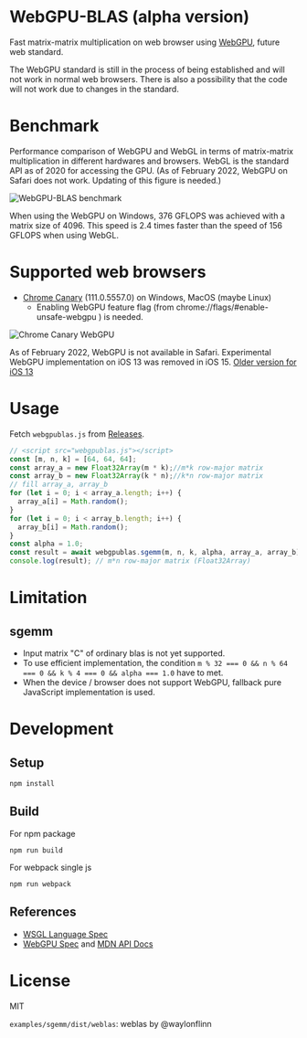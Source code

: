 # WebGPU-BLAS (alpha version)

Fast matrix-matrix multiplication on web browser using [WebGPU](https://gpuweb.github.io/gpuweb/), future web standard.

The WebGPU standard is still in the process of being established and will not work in normal web browsers. There is also a possibility that the code will not work due to changes in the standard.

# Benchmark

Performance comparison of WebGPU and WebGL in terms of matrix-matrix multiplication in different hardwares and browsers. WebGL is the standard API as of 2020 for accessing the GPU. (As of February 2022, WebGPU on Safari does not work. Updating of this figure is needed.)

![WebGPU-BLAS benchmark](docs/images/benchmark.png)

When using the WebGPU on Windows, 376 GFLOPS was achieved with a matrix size of 4096. This speed is 2.4 times faster than the speed of 156 GFLOPS when using WebGL.

# Supported web browsers

- [Chrome Canary](https://www.google.com/chrome/canary/) (111.0.5557.0) on Windows, MacOS (maybe Linux)
  - Enabling WebGPU feature flag (from chrome://flags/#enable-unsafe-webgpu ) is needed.

![Chrome Canary WebGPU](docs/images/chrome-canary-webgpu.png)

As of February 2022, WebGPU is not available in Safari. Experimental WebGPU implementation on iOS 13 was removed in iOS 15. [Older version for iOS 13](https://github.com/milhidaka/webgpu-blas/tree/7781151dce8569f67ac0282cf0b3e1ace80e2ca9)

# Usage

Fetch `webgpublas.js` from [Releases](https://github.com/milhidaka/webgpu-blas/releases).

```javascript
// <script src="webgpublas.js"></script>
const [m, n, k] = [64, 64, 64];
const array_a = new Float32Array(m * k);//m*k row-major matrix
const array_b = new Float32Array(k * n);//k*n row-major matrix
// fill array_a, array_b
for (let i = 0; i < array_a.length; i++) {
  array_a[i] = Math.random();
}
for (let i = 0; i < array_b.length; i++) {
  array_b[i] = Math.random();
}
const alpha = 1.0;
const result = await webgpublas.sgemm(m, n, k, alpha, array_a, array_b);
console.log(result); // m*n row-major matrix (Float32Array)
```

# Limitation
## sgemm
- Input matrix "C" of ordinary blas is not yet supported.
- To use efficient implementation, the condition `m % 32 === 0 && n % 64 === 0 && k % 4 === 0 && alpha === 1.0` have to met.
- When the device / browser does not support WebGPU, fallback pure JavaScript implementation is used.

# Development

## Setup
```
npm install
```

## Build

For npm package
```
npm run build
```

For webpack single js
```
npm run webpack
```

## References
- [WSGL Language Spec](https://www.w3.org/TR/WGSL/)
- [WebGPU Spec](https://www.w3.org/TR/webgpu/) and [MDN API Docs](https://developer.mozilla.org/en-US/docs/Web/API/WebGPU_API)

# License

MIT

`examples/sgemm/dist/weblas`: weblas by @waylonflinn
